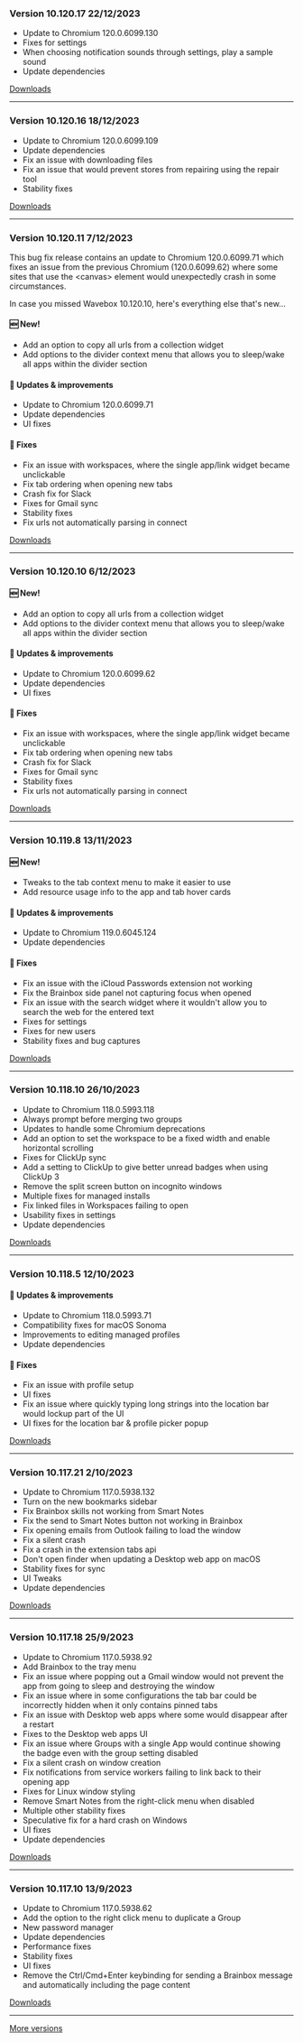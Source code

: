 <h3>Version 10.120.17 <span class="date">22/12/2023</span></h3>
<ul>
  <li>Update to Chromium 120.0.6099.130</li>
  <li>Fixes for settings</li>
  <li>When choosing notification sounds through settings, play a sample sound</li>
  <li>Update dependencies</li>
</ul>


[Downloads](https://wavebox.io/download/release/10.120.17.2)

---

<h3>Version 10.120.16 <span class="date">18/12/2023</span></h3>
<ul>
  <li>Update to Chromium 120.0.6099.109</li>
  <li>Update dependencies</li>
  <li>Fix an issue with downloading files</li>
  <li>Fix an issue that would prevent stores from repairing using the repair tool</li>
  <li>Stability fixes</li>
</ul>

[Downloads](https://wavebox.io/download/release/10.120.16.2)

---

<h3>Version 10.120.11 <span class="date">7/12/2023</span></h3>
<p>
  This bug fix release contains an update to Chromium 120.0.6099.71 which fixes
  an issue from the previous Chromium (120.0.6099.62) where some sites that use
  the &lt;canvas&gt; element would unexpectedly crash in some circumstances.
</p>
<p>
  In case you missed Wavebox 10.120.10, here's everything else that's new...
</p>
<h4>🆕 New!</h4>
<ul>
  <li>Add an option to copy all urls from a collection widget</li>
  <li>Add options to the divider context menu that allows you to sleep/wake all apps within the divider section</li>
</ul>

<h4>🔧 Updates & improvements</h4>
<ul>
  <li>Update to Chromium 120.0.6099.71</li>
  <li>Update dependencies</li>
  <li>UI fixes</li>
</ul>

<h4>🐛 Fixes</h4>
<ul>
  <li>Fix an issue with workspaces, where the single app/link widget became unclickable</li>
  <li>Fix tab ordering when opening new tabs</li>
  <li>Crash fix for Slack</li>
  <li>Fixes for Gmail sync</li>
  <li>Stability fixes</li>
  <li>Fix urls not automatically parsing in connect</li>
</ul>

[Downloads](https://wavebox.io/download/release/10.120.11.2)

---

<h3>Version 10.120.10 <span class="date">6/12/2023</span></h3>

<h4>🆕 New!</h4>
<ul>
  <li>Add an option to copy all urls from a collection widget</li>
  <li>Add options to the divider context menu that allows you to sleep/wake all apps within the divider section</li>
</ul>

<h4>🔧 Updates & improvements</h4>
<ul>
  <li>Update to Chromium 120.0.6099.62</li>
  <li>Update dependencies</li>
  <li>UI fixes</li>
</ul>

<h4>🐛 Fixes</h4>
<ul>
  <li>Fix an issue with workspaces, where the single app/link widget became unclickable</li>
  <li>Fix tab ordering when opening new tabs</li>
  <li>Crash fix for Slack</li>
  <li>Fixes for Gmail sync</li>
  <li>Stability fixes</li>
  <li>Fix urls not automatically parsing in connect</li>
</ul>

[Downloads](https://wavebox.io/download/release/10.120.10.2)

---

<h3>Version 10.119.8 <span class="date">13/11/2023</span></h3>
<p>

</p>
<h4>🆕 New!</h4>
<ul>
  <li>Tweaks to the tab context menu to make it easier to use</li>
  <li>Add resource usage info to the app and tab hover cards</li>
</ul>

<h4>🔧 Updates & improvements</h4>
<ul>
  <li>Update to Chromium 119.0.6045.124</li>
  <li>Update dependencies</li>
</ul>

<h4>🐛 Fixes</h4>
<ul>
  <li>Fix an issue with the iCloud Passwords extension not working</li>
  <li>Fix the Brainbox side panel not capturing focus when opened</li>
  <li>Fix an issue with the search widget where it wouldn't allow you to search the web for the entered text</li>
  <li>Fixes for settings</li>
  <li>Fixes for new users</li>
  <li>Stability fixes and bug captures</li>
</ul>



[Downloads](https://wavebox.io/download/release/10.119.8.2)

---

<h3>Version 10.118.10 <span class="date">26/10/2023</span></h3>
<ul>
  <li>Update to Chromium 118.0.5993.118</li>
  <li>Always prompt before merging two groups</li>
  <li>Updates to handle some Chromium deprecations</li>
  <li>Add an option to set the workspace to be a fixed width and enable horizontal scrolling</li>
  <li>Fixes for ClickUp sync</li>
  <li>Add a setting to ClickUp to give better unread badges when using ClickUp 3</li>
  <li>Remove the split screen button on incognito windows</li>
  <li>Multiple fixes for managed installs</li>
  <li>Fix linked files in Workspaces failing to open</li>
  <li>Usability fixes in settings</li>
  <li>Update dependencies</li>
</ul>

[Downloads](https://wavebox.io/download/release/10.118.10.2)

---

<h3>Version 10.118.5 <span class="date">12/10/2023</span></h3>
<h4>🔧 Updates & improvements</h4>
<ul>
  <li>Update to Chromium 118.0.5993.71</li>
  <li>Compatibility fixes for macOS Sonoma</li>
  <li>Improvements to editing managed profiles</li>
  <li>Update dependencies</li>
</ul>

<h4>🐛 Fixes</h4>
<ul>
  <li>Fix an issue with profile setup</li>
  <li>UI fixes</li>
  <li>Fix an issue where quickly typing long strings into the location bar would lockup part of the UI</li>
  <li>UI fixes for the location bar & profile picker popup</li>
</ul>

[Downloads](https://wavebox.io/download/release/10.118.5.2)

---

<h3>Version 10.117.21 <span class="date">2/10/2023</span></h3>
<ul>
  <li>Update to Chromium 117.0.5938.132</li>
  <li>Turn on the new bookmarks sidebar</li>
  <li>Fix Brainbox skills not working from Smart Notes</li>
  <li>Fix the send to Smart Notes button not working in Brainbox</li>
  <li>Fix opening emails from Outlook failing to load the window</li>
  <li>Fix a silent crash</li>
  <li>Fix a crash in the extension tabs api</li>
  <li>Don't open finder when updating a Desktop web app on macOS</li>
  <li>Stability fixes for sync</li>
  <li>UI Tweaks</li>
  <li>Update dependencies</li>
</ul>

[Downloads](https://wavebox.io/download/release/10.117.21.2)

---

<h3>Version 10.117.18 <span class="date">25/9/2023</span></h3>
<ul>
  <li>Update to Chromium 117.0.5938.92</li>
  <li>Add Brainbox to the tray menu</li>
  <li>Fix an issue where popping out a Gmail window would not prevent the app from going to sleep and destroying the window</li>
  <li>Fix an issue where in some configurations the tab bar could be incorrectly hidden when it only contains pinned tabs</li>
  <li>Fix an issue with Desktop web apps where some would disappear after a restart</li>
  <li>Fixes to the Desktop web apps UI</li>
  <li>Fix an issue where Groups with a single App would continue showing the badge even with the group setting disabled</li>
  <li>Fix a silent crash on window creation</li>
  <li>Fix notifications from service workers failing to link back to their opening app</li>
  <li>Fixes for Linux window styling</li>
  <li>Remove Smart Notes from the right-click menu when disabled</li>
  <li>Multiple other stability fixes</li>
  <li>Speculative fix for a hard crash on Windows</li>
  <li>UI fixes</li>
  <li>Update dependencies</li>
</ul>

[Downloads](https://wavebox.io/download/release/10.117.18.2)

---

<h3>Version 10.117.10 <span class="date">13/9/2023</span></h3>
<ul>
  <li>Update to Chromium 117.0.5938.62</li>
  <li>Add the option to the right click menu to duplicate a Group</li>
  <li>New password manager</li>
  <li>Update dependencies</li>
  <li>Performance fixes</li>
  <li>Stability fixes</li>
  <li>UI fixes</li>
  <li>Remove the Ctrl/Cmd+Enter keybinding for sending a Brainbox message and automatically including the page content</li>
</ul>

[Downloads](https://wavebox.io/download/release/10.117.10.2)

---
[More versions](https://wavebox.io/changelog/stable/)